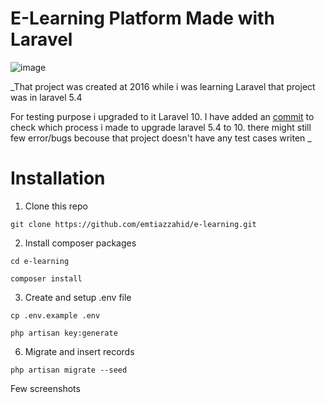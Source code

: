# E-Learning Platform Made with Laravel
![image](https://github.com/emtiazzahid/e-learning/assets/10188029/4ea7fbef-2d48-4ae9-93ba-776578bb580a)


_That project was created at 2016 while i was learning Laravel
that project was in laravel 5.4

For testing purpose i upgraded to it Laravel 10. I have added an [commit](https://github.com/emtiazzahid/e-learning/commit/ac97de4e58c4909a341816d9537056f5532efd93) to check which process i made to upgrade laravel 5.4 to 10. there might still few error/bugs becouse that project doesn't have any test cases writen _

# Installation
1. Clone this repo
```
git clone https://github.com/emtiazzahid/e-learning.git
```

2. Install composer packages
```
cd e-learning
```
```
composer install
```

3. Create and setup .env file
```
cp .env.example .env
```
```
php artisan key:generate
```

6. Migrate and insert records
```
php artisan migrate --seed
```

Few screenshots

